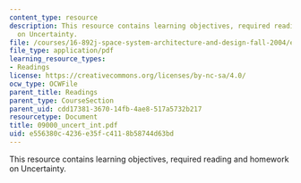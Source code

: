 ```yaml
---
content_type: resource
description: This resource contains learning objectives, required reading and homework
  on Uncertainty.
file: /courses/16-892j-space-system-architecture-and-design-fall-2004/e556380c4236e35fc4118b58744d63bd_09000_uncert_int.pdf
file_type: application/pdf
learning_resource_types:
- Readings
license: https://creativecommons.org/licenses/by-nc-sa/4.0/
ocw_type: OCWFile
parent_title: Readings
parent_type: CourseSection
parent_uid: cdd17381-3670-14fb-4ae8-517a5732b217
resourcetype: Document
title: 09000_uncert_int.pdf
uid: e556380c-4236-e35f-c411-8b58744d63bd
---
```

This resource contains learning objectives, required reading and homework on Uncertainty.